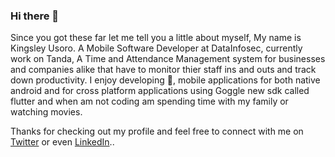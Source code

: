 ### Hi there 👋

Since you got these far let me tell you a little about myself, My name is Kingsley Usoro.
A Mobile Software Developer at DataInfosec, currently work on Tanda, A Time and Attendance Management system for businesses and companies alike  that have to monitor thier staff ins and outs and track down productivity.
I enjoy developing 🤖, mobile applications for both native android and for cross platform applications using Goggle new sdk called flutter and when am not coding am spending time with my family or watching movies.

Thanks for checking out my profile and feel free to connect with me on [Twitter](https://twitter.com/tech_kingsley) or even [LinkedIn](https://www.linkedin.com/in/kingsley-usoro-9a2341172/)..

<!--
**KingsleyUsoroeno/KingsleyUsoroeno** is a ✨ _special_ ✨ repository because its `README.md` (this file) appears on your GitHub profile.

Here are some ideas to get you started:

- 🔭 I’m currently working on ...
- 🌱 I’m currently learning ...
- 👯 I’m looking to collaborate on ...
- 🤔 I’m looking for help with ...
- 💬 Ask me about ...
- 📫 How to reach me: ...
- 😄 Pronouns: ...
- ⚡ Fun fact: ...
-->
